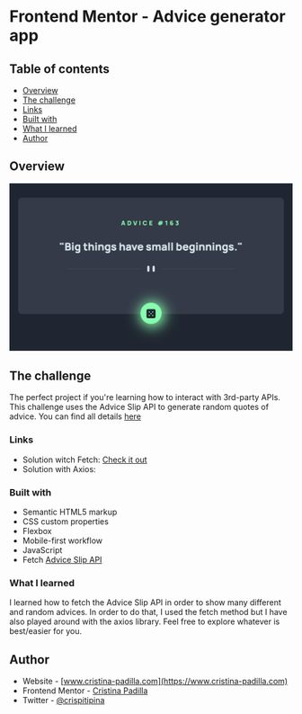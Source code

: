 # Frontend Mentor - Advice generator app

## Table of contents

- [Overview](#overview)
- [The challenge](#the-challenge)
- [Links](#links)
- [Built with](#built-with)
- [What I learned](#what-i-learned)
- [Author](#author)


## Overview

![](./images/screenshot.png)


## The challenge

The perfect project if you're learning how to interact with 3rd-party APIs. This challenge uses the Advice Slip API to generate random quotes of advice.
You can find all details [here](https://www.frontendmentor.io/challenges/advice-generator-app-QdUG-13db)

### Links

- Solution witch Fetch: [Check it out](https://advicesapp.netlify.app/)
- Solution with Axios: 


### Built with

- Semantic HTML5 markup
- CSS custom properties
- Flexbox
- Mobile-first workflow
- JavaScript
- Fetch [Advice Slip API](https://api.adviceslip.com/) 

### What I learned

I learned how to fetch the Advice Slip API in order to show many different and random advices. In order to do that, I used the fetch method but I have also played around with the axios library. Feel free to explore whatever is best/easier for you.


## Author

- Website - [www.cristina-padilla.com](https://www.cristina-padilla.com)
- Frontend Mentor - [Cristina Padilla](https://www.frontendmentor.io/profile/Mama-simba)
- Twitter - [@crispitipina](https://www.twitter.com/crispitipina)


